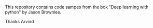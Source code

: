 This repository contains code sampes from the bok "Deep learning with python" by Jason Brownlee.

Thanks
Arvind
